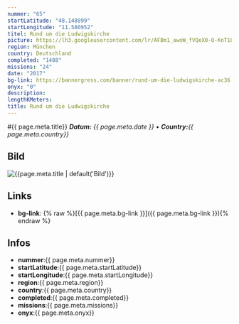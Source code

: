 ```yaml
---
nummer: "65"
startLatitude: "48.148899"
startLongitude: "11.580952"
titel: Rund um die Ludwigskirche
picture: https://lh3.googleusercontent.com/lr/AFBm1_awoW_fVQeX0-O-KnT18iM5bq5bBNBydUB0gbEuk8f2u4eEWF8EhHOaSQavJWwG7r-AGoX499aHyS45F_Uf0EwVI6BqKuNhLR1pL61yEDuYGDTH2FeSeT7jfwjemThfapK_ofwsX_KUlp3z7mGzccEcwfbQehKvKOkjpg5HEQw3pP3u46XINOZvyWBRru9RkNCsvblzARyatOniu7mcEeZ8OGUoN9p8AOvLzegiMnzVtG_QUMiWCzd7HnGdwA7QIRbieA2CPWw31b52PN0gIop2ukTutqkEub3WkVy1FrKKvZHJ_9YGsZwwEXx0kGqVXIEhjwf-ffcMFAWp3J7Nxa3YOUvLz1AQrhuC7mgp4CcbiNC6yla_W9psdhMmg0HBUW0y-wSlVRFwxltNDLyGIVDeXUQAZxOULGBENUDWDigjfm80bIKUW7AXmRsvEUGx3EsX6ERcwhI91KYaBV3Dr6zduv7aQUuJ7eo6Ai_0ITttcz00ILiZ1YEBeRa3RlgDQ6DkQkchhoDTsar7njv0EL2wuI3PnjPVpyvwCCJSNB1lP08W8t_xmTJMSeFidHSclJGxTiRp0Ms7ZE_CTcwWSLLgIujPCpOfdjOJSPTV2HfzeCX6jCyn9RtOwFQUPQkd-bxNVB86TCZGI3SEGVS4MSlx5aRxvLOdwQm-bFMi8ZvIU3ghUsgzHulGiwowstYlCXSqohTH9VPfYlckXTUMws0hABUJ9pC403qdVd04gH8TDKSPyujqmaDDBjrNhAWeV6bMiUUPYr5PZLpbtP-NtPr2lgw_wOIq8nWY6dPeCZ5kGSRB0hwMVdTGZgeOxabsrDy3dHDGY-516nfJV5Bb_KyxkyziPqRWz4dH
region: München
country: Deutschland
completed: "1488"
missions: "24"
date: "2017"
bg-link: https://bannergress.com/banner/rund-um-die-ludwigskirche-ac36
onyx: "0"
description: 
lengthKMeters: 
title: Rund um die Ludwigskirche
---
```


#{{ page.meta.title}}
_**Datum:** {{ page.meta.date }} • **Country:**{{ page.meta.country}}_

## Bild
![{{page.meta.title | default('Bild')}}]({{page.meta.picture}})

## Links
- **bg-link**: {% raw %}[{{ page.meta.bg-link }}]({{ page.meta.bg-link }}){% endraw %}

## Infos
- **nummer**:{{ page.meta.nummer}}
- **startLatitude**:{{ page.meta.startLatitude}}
- **startLongitude**:{{ page.meta.startLongitude}}
- **region**:{{ page.meta.region}}
- **country**:{{ page.meta.country}}
- **completed**:{{ page.meta.completed}}
- **missions**:{{ page.meta.missions}}
- **onyx**:{{ page.meta.onyx}}

